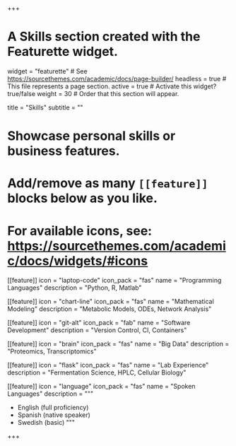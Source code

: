 +++
# A Skills section created with the Featurette widget.
widget = "featurette"  # See https://sourcethemes.com/academic/docs/page-builder/
headless = true  # This file represents a page section.
active = true  # Activate this widget? true/false
weight = 30  # Order that this section will appear.

title = "Skills"
subtitle = ""

# Showcase personal skills or business features.
#
# Add/remove as many `[[feature]]` blocks below as you like.
#
# For available icons, see: https://sourcethemes.com/academic/docs/widgets/#icons

[[feature]]
  icon = "laptop-code"
  icon_pack = "fas"
  name = "Programming Languages"
  description = "Python, R, Matlab"

[[feature]]
  icon = "chart-line"
  icon_pack = "fas"
  name = "Mathematical Modeling"
  description = "Metabolic Models, ODEs, Network Analysis"

[[feature]]
  icon = "git-alt"
  icon_pack = "fab"
  name = "Software Development"
  description = "Version Control, CI, Containers"

[[feature]]
  icon = "brain"
  icon_pack = "fas"
  name = "Big Data"
  description = "Proteomics, Transcriptomics"

[[feature]]
  icon = "flask"
  icon_pack = "fas"
  name = "Lab Experience"
  description = "Fermentation Science, HPLC, Cellular Biology"

[[feature]]
  icon = "language"
  icon_pack = "fas"
  name = "Spoken Languages"
  description = """
  * English (full proficiency)
  * Spanish (native speaker)
  * Swedish (basic)
  """

+++
